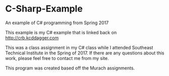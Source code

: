 # C-Sharp-Example
An example of C# programming from Spring 2017

This example is my C# example that is linked back on http://crb.kcddagger.com

This was a class assignment in my C# class while I attended Southeast Technical Institute in the Spring of 2017. If there are any questions about this work, please feel free to contact me from my site.

This program was created based off the Murach assignments.
